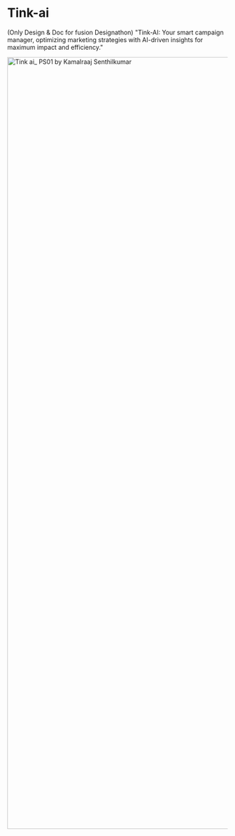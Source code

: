 # Tink-ai
(Only Design &amp; Doc for fusion Designathon) "Tink-AI: Your smart campaign manager, optimizing marketing strategies with AI-driven insights for maximum impact and efficiency."

<img width="1761" alt="Tink ai_ PS01 by Kamalraaj Senthilkumar" src="https://github.com/user-attachments/assets/270dda74-69c1-4909-8aaf-37bd186b53c0" />

